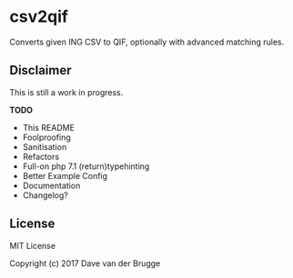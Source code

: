 # csv2qif
Converts given ING CSV to QIF, optionally with advanced matching rules.

## Disclaimer
This is still a work in progress.

**TODO**

* This README
* Foolproofing
* Sanitisation
* Refactors
* Full-on php 7.1 (return)typehinting
* Better Example Config
* Documentation
* Changelog?

## License
MIT License

Copyright (c) 2017 Dave van der Brugge

